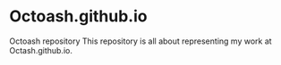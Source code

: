 # Octoash.github.io
Octoash repository
This repository is all about representing my work at Octash.github.io.
